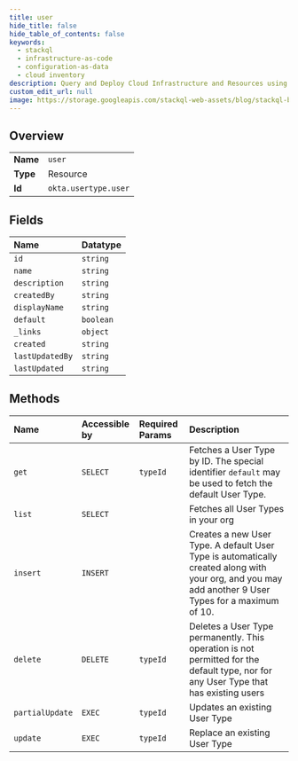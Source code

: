 ```yaml
---
title: user
hide_title: false
hide_table_of_contents: false
keywords:
  - stackql
  - infrastructure-as-code
  - configuration-as-data
  - cloud inventory
description: Query and Deploy Cloud Infrastructure and Resources using SQL
custom_edit_url: null
image: https://storage.googleapis.com/stackql-web-assets/blog/stackql-blog-post-featured-image.png
---
```

  
    

## Overview
<table><tbody>
<tr><td><b>Name</b></td><td><code>user</code></td></tr>
<tr><td><b>Type</b></td><td>Resource</td></tr>
<tr><td><b>Id</b></td><td><code>okta.usertype.user</code></td></tr>
</tbody></table>

## Fields
| Name | Datatype |
|:-----|:---------|
| `id` | `string` |
| `name` | `string` |
| `description` | `string` |
| `createdBy` | `string` |
| `displayName` | `string` |
| `default` | `boolean` |
| `_links` | `object` |
| `created` | `string` |
| `lastUpdatedBy` | `string` |
| `lastUpdated` | `string` |
## Methods
| Name | Accessible by | Required Params | Description |
|:-----|:--------------|:----------------|:------------|
| `get` | `SELECT` | `typeId` | Fetches a User Type by ID. The special identifier `default` may be used to fetch the default User Type. |
| `list` | `SELECT` |  | Fetches all User Types in your org |
| `insert` | `INSERT` |  | Creates a new User Type. A default User Type is automatically created along with your org, and you may add another 9 User Types for a maximum of 10. |
| `delete` | `DELETE` | `typeId` | Deletes a User Type permanently. This operation is not permitted for the default type, nor for any User Type that has existing users |
| `partialUpdate` | `EXEC` | `typeId` | Updates an existing User Type |
| `update` | `EXEC` | `typeId` | Replace an existing User Type |
